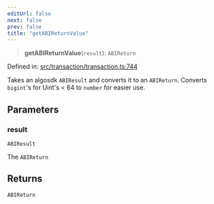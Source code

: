 ```yaml
---
editUrl: false
next: false
prev: false
title: "getABIReturnValue"
---
```


> **getABIReturnValue**(`result`): `ABIReturn`

Defined in: [src/transaction/transaction.ts:744](https://github.com/algorandfoundation/algokit-utils-ts/blob/e57e96ab17213653e656688e8d7251c0107554cf/src/transaction/transaction.ts#L744)

Takes an algosdk `ABIResult` and converts it to an `ABIReturn`.
Converts `bigint`'s for Uint's < 64 to `number` for easier use.

## Parameters

### result

`ABIResult`

The `ABIReturn`

## Returns

`ABIReturn`

